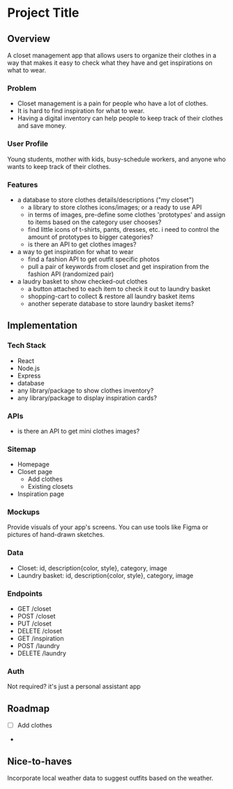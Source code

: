 # Project Title

## Overview

A closet management app that allows users to organize their clothes in a way that makes it easy to check what they have and get inspirations on what to wear.

### Problem

- Closet management is a pain for people who have a lot of clothes.
- It is hard to find inspiration for what to wear.
- Having a digital inventory can help people to keep track of their clothes and save money.

### User Profile

Young students, mother with kids, busy-schedule workers, and anyone who wants to keep track of their clothes.

### Features
- a database to store clothes details/descriptions ("my closet")
  - a library to store clothes icons/images; or a ready to use API
  - in terms of images, pre-define some clothes 'prototypes' and assign to items based on the category user chooses?
  - find little icons of t-shirts, pants, dresses, etc. i need to control the amount of prototypes to bigger categories?
  - is there an API to get clothes images?
- a way to get inspiration for what to wear
  - find a fashion API to get outfit specific photos
  - pull a pair of keywords from closet and get inspiration from the fashion API (randomized pair)
- a laudry basket to show checked-out clothes
  - a button attached to each item to check it out to laundry basket
  - shopping-cart to collect & restore all laundry basket items 
  - another seperate database to store laundry basket items?

## Implementation

### Tech Stack

- React
- Node.js
- Express
- database
- any library/package to show clothes inventory?
- any library/package to display inspiration cards?

### APIs

- is there an API to get mini clothes images?

### Sitemap

- Homepage
- Closet page
  - Add clothes
  - Existing closets
- Inspiration page

### Mockups

Provide visuals of your app's screens. You can use tools like Figma or pictures of hand-drawn sketches.

### Data

- Closet: id, description{color, style}, category, image
- Laundry basket: id, description{color, style}, category, image

### Endpoints
- GET /closet
- POST /closet
- PUT /closet
- DELETE /closet
- GET /inspiration
- POST /laundry
- DELETE /laundry

### Auth

Not required? it's just a personal assistant app

## Roadmap

- [ ] Add clothes
- 

## Nice-to-haves

Incorporate local weather data to suggest outfits based on the weather.
